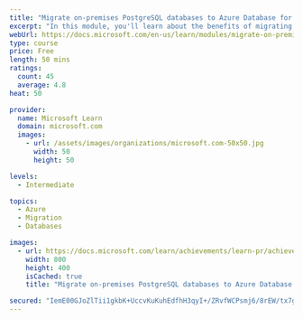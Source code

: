 ```yaml
---
title: "Migrate on-premises PostgreSQL databases to Azure Database for PostgreSQL"
excerpt: "In this module, you'll learn about the benefits of migrating PostgreSQL workloads to Azure, you'll see how to create an Azure Database for PostgreSQL instance and how to migrate on-premises PostgreSQL databases to Azure."
webUrl: https://docs.microsoft.com/en-us/learn/modules/migrate-on-premises-postgresql-databases/
type: course
price: Free
length: 50 mins
ratings:
  count: 45
  average: 4.8
heat: 50

provider:
  name: Microsoft Learn
  domain: microsoft.com
  images:
    - url: /assets/images/organizations/microsoft.com-50x50.jpg
      width: 50
      height: 50

levels:
  - Intermediate

topics:
  - Azure
  - Migration
  - Databases

images:
  - url: https://docs.microsoft.com/learn/achievements/learn-pr/achievements/migrate-onpremises-postgresql-db-azure-db-social.png
    width: 800
    height: 400
    isCached: true
    title: "Migrate on-premises PostgreSQL databases to Azure Database for PostgreSQL"

secured: "IemE00GJoZlTii1gkbK+UccvKuKuhEdfhH3qyI+/ZRvfWCPsmj6/8rEW/tx7gjT8gKam8dCFvr1Zv3PNFR4M3Naa7hP8mMS87ygVaUS6hL5urNADmx46RxINfZRkQSob7XvwDZT4s5PfpKAR0P2MImEtDskH7DGQIbGgCSknoWbv/joGHMqyhoiQd1SwCG3oN62gS85pVOLTEM6FfzLQkBI+pt/sriguT+kzkYNW/0QIN2PLmKNDbuT9nH2+9pzNUsPMzknDyom6+AcxS46mQcTnR02dm3L/ON+8PI0gBx1a5yLGI/1Ra/I9/GSqQjdGk79muzyy7jcU783SpVoPzZBrNwjP+IFvlyO9HzKsu0Dwx/1Em1PG/28J3vV0/irZG//qhDv2eJsrLd9x+vbegQ==;aMCgH+1lIXJDJADFLq1h2A=="
---
```



